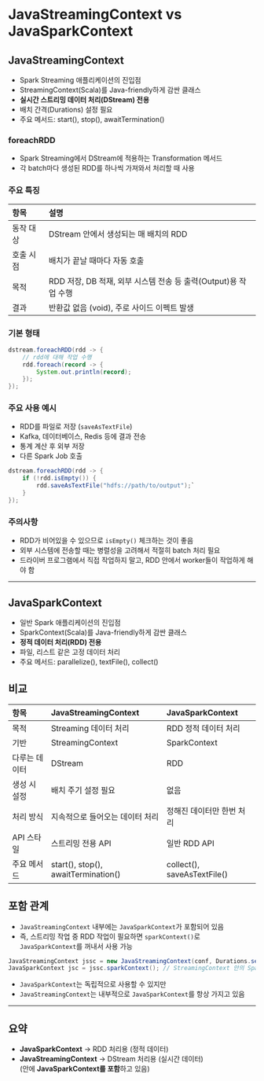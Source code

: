 
# JavaStreamingContext vs JavaSparkContext

## JavaStreamingContext

- Spark Streaming 애플리케이션의 진입점
- StreamingContext(Scala)를 Java-friendly하게 감싼 클래스
- **실시간 스트리밍 데이터 처리(DStream) 전용**
- 배치 간격(Durations) 설정 필요
- 주요 메서드: start(), stop(), awaitTermination()

### foreachRDD

- Spark Streaming에서 DStream에 적용하는 Transformation 메서드
- 각 batch마다 생성된 RDD를 하나씩 가져와서 처리할 때 사용

### 주요 특징

| 항목 | 설명 |
|:-----|:-----|
| 동작 대상 | DStream 안에서 생성되는 매 배치의 RDD |
| 호출 시점 | 배치가 끝날 때마다 자동 호출 |
| 목적 | RDD 저장, DB 적재, 외부 시스템 전송 등 출력(Output)용 작업 수행 |
| 결과 | 반환값 없음 (void), 주로 사이드 이펙트 발생 |

### 기본 형태

```java
dstream.foreachRDD(rdd -> {
    // rdd에 대해 작업 수행
    rdd.foreach(record -> {
        System.out.println(record);
    });
});
```

### 주요 사용 예시

- RDD를 파일로 저장 (`saveAsTextFile`)
- Kafka, 데이터베이스, Redis 등에 결과 전송
- 통계 계산 후 외부 저장
- 다른 Spark Job 호출

```java
dstream.foreachRDD(rdd -> {
    if (!rdd.isEmpty()) {
        rdd.saveAsTextFile("hdfs://path/to/output");`
    }
});
```

### 주의사항

- RDD가 비어있을 수 있으므로 `isEmpty()` 체크하는 것이 좋음
- 외부 시스템에 전송할 때는 병렬성을 고려해서 적절히 batch 처리 필요
- 드라이버 프로그램에서 직접 작업하지 말고, RDD 안에서 worker들이 작업하게 해야 함

---

## JavaSparkContext

- 일반 Spark 애플리케이션의 진입점
- SparkContext(Scala)를 Java-friendly하게 감싼 클래스
- **정적 데이터 처리(RDD) 전용**
- 파일, 리스트 같은 고정 데이터 처리
- 주요 메서드: parallelize(), textFile(), collect()

## 비교

| 항목 | JavaStreamingContext | JavaSparkContext |
|:-----|:---------------------|:-----------------|
| 목적 | Streaming 데이터 처리 | RDD 정적 데이터 처리 |
| 기반 | StreamingContext | SparkContext |
| 다루는 데이터 | DStream | RDD |
| 생성 시 설정 | 배치 주기 설정 필요 | 없음 |
| 처리 방식 | 지속적으로 들어오는 데이터 처리 | 정해진 데이터만 한번 처리 |
| API 스타일 | 스트리밍 전용 API | 일반 RDD API |
| 주요 메서드 | start(), stop(), awaitTermination() | collect(), saveAsTextFile() |

## 포함 관계

- `JavaStreamingContext` 내부에는 `JavaSparkContext`가 포함되어 있음
- 즉, 스트리밍 작업 중 RDD 작업이 필요하면 `sparkContext()`로 `JavaSparkContext`를 꺼내서 사용 가능

```java
JavaStreamingContext jssc = new JavaStreamingContext(conf, Durations.seconds(5));
JavaSparkContext jsc = jssc.sparkContext(); // StreamingContext 안의 SparkContext 접근
```

- `JavaSparkContext`는 독립적으로 사용할 수 있지만
- `JavaStreamingContext`는 내부적으로 `JavaSparkContext`를 항상 가지고 있음

---

## 요약

- **JavaSparkContext** → RDD 처리용 (정적 데이터)
- **JavaStreamingContext** → DStream 처리용 (실시간 데이터)  
  (안에 **JavaSparkContext를 포함**하고 있음)
